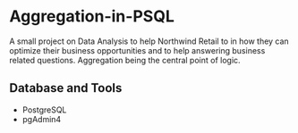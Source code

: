 # Aggregation-in-PSQL
A small project on Data Analysis to help Northwind Retail to in how they can optimize their business opportunities and to help answering business related questions. Aggregation being the central point of logic.

## Database and Tools
+ PostgreSQL
+ pgAdmin4
